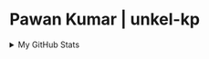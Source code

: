 # Pawan Kumar | unkel-kp

<details>
<summary>My GitHub Stats</summary>
<img src="https://github-readme-stats.vercel.app/api?username=unkel-kp&show_icons=true&theme=nord" alt="unkel-kp" />
</details>
